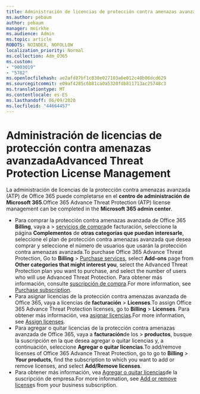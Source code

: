 ```yaml
---
title: Administración de licencias de protección contra amenazas avanzada
ms.author: pebaum
author: pebaum
manager: mnirkhe
ms.audience: Admin
ms.topic: article
ROBOTS: NOINDEX, NOFOLLOW
localization_priority: Normal
ms.collection: Adm_O365
ms.custom:
- "9003019"
- "5782"
ms.openlocfilehash: ae2afd87bf1c838e027103a6e012c40b06dcd629
ms.sourcegitcommit: e09af4285c6b81ca0a5320fdb811713ac25748c3
ms.translationtype: MT
ms.contentlocale: es-ES
ms.lasthandoff: 06/09/2020
ms.locfileid: "44664457"
---
```

# <a name="advanced-threat-protection-license-management"></a><span data-ttu-id="09e55-102">Administración de licencias de protección contra amenazas avanzada</span><span class="sxs-lookup"><span data-stu-id="09e55-102">Advanced Threat Protection License Management</span></span>

<span data-ttu-id="09e55-103">La administración de licencias de la protección contra amenazas avanzada (ATP) de Office 365 puede completarse en el **centro de administración de Microsoft 365**.</span><span class="sxs-lookup"><span data-stu-id="09e55-103">Office 365 Advance Threat Protection (ATP) license management can be completed in the  **Microsoft 365 admin center**.</span></span>

- <span data-ttu-id="09e55-104">Para comprar la protección contra amenazas avanzada de Office 365 **Billing**, vaya a  >  [servicios de compra](https://go.microsoft.com/fwlink/p/?linkid=868433)de facturación, seleccione la página **Complementos** de **otras categorías que puedan interesarle**, seleccione el plan de protección contra amenazas avanzada que desea comprar y seleccione el número de usuarios que usarán la protección contra amenazas avanzada.</span><span class="sxs-lookup"><span data-stu-id="09e55-104">To purchase Office 365 Advance Threat Protection, Go to  **Billing** > [Purchase services](https://go.microsoft.com/fwlink/p/?linkid=868433), select **Add-ons** page from  **Other categories that might interest you**, select the Advanced Threat Protection plan you want to purchase, and select the number of users who will use Advanced Threat Protection.</span></span> <span data-ttu-id="09e55-105">Para obtener más información, consulte [suscripción de compra](https://docs.microsoft.com/microsoft-365/commerce/subscriptions/upgrade-to-different-plan).</span><span class="sxs-lookup"><span data-stu-id="09e55-105">For more information, see [Purchase subscription](https://docs.microsoft.com/microsoft-365/commerce/subscriptions/upgrade-to-different-plan).</span></span>
- <span data-ttu-id="09e55-106">Para asignar licencias de la protección contra amenazas avanzada de Office 365, vaya a licencias de **facturación**  >  **Licenses**.</span><span class="sxs-lookup"><span data-stu-id="09e55-106">To assign Office 365 Advance Threat Protection licenses, go to **Billing** > **Licenses**.</span></span> <span data-ttu-id="09e55-107">Para obtener más información, vea [asignar licencias](https://docs.microsoft.com/microsoft-365/admin/manage/assign-licenses-to-users).</span><span class="sxs-lookup"><span data-stu-id="09e55-107">For more information, see  [Assign licenses](https://docs.microsoft.com/microsoft-365/admin/manage/assign-licenses-to-users).</span></span>  
- <span data-ttu-id="09e55-108">Para agregar o quitar licencias de la protección contra amenazas avanzada de Office 365, vaya a **facturación**de los  >  **productos**, busque la suscripción en la que desea agregar o quitar licencias y, a continuación, seleccione **Agregar o quitar licencias**.</span><span class="sxs-lookup"><span data-stu-id="09e55-108">To add/remove licenses of Office 365 Advance Threat Protection, go to go to **Billing** > **Your products**, find the subscription to which you want to add or remove licenses, and select **Add/Remove licenses**.</span></span>  
- <span data-ttu-id="09e55-109">Para obtener más información, vea [Agregar o quitar licencias](https://docs.microsoft.com/microsoft-365/commerce/licenses/buy-licenses?view=o365-worldwide#add-or-remove-licenses-for-your-business-subscription)de la suscripción de empresa.</span><span class="sxs-lookup"><span data-stu-id="09e55-109">For more information, see [Add or remove license](https://docs.microsoft.com/microsoft-365/commerce/licenses/buy-licenses?view=o365-worldwide#add-or-remove-licenses-for-your-business-subscription)s from your business subscription.</span></span>
